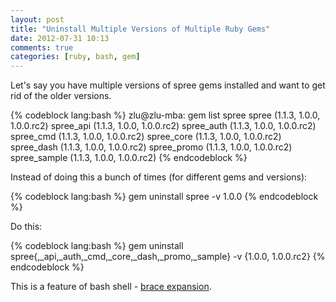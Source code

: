 ```yaml
---
layout: post
title: "Uninstall Multiple Versions of Multiple Ruby Gems"
date: 2012-07-31 10:13
comments: true
categories: [ruby, bash, gem]
---
```


Let's say you have multiple versions of spree gems installed and want to get rid of the older versions.

{% codeblock lang:bash %}
zlu@zlu-mba: gem list spree
spree (1.1.3, 1.0.0, 1.0.0.rc2)
spree_api (1.1.3, 1.0.0, 1.0.0.rc2)
spree_auth (1.1.3, 1.0.0, 1.0.0.rc2)
spree_cmd (1.1.3, 1.0.0, 1.0.0.rc2)
spree_core (1.1.3, 1.0.0, 1.0.0.rc2)
spree_dash (1.1.3, 1.0.0, 1.0.0.rc2)
spree_promo (1.1.3, 1.0.0, 1.0.0.rc2)
spree_sample (1.1.3, 1.0.0, 1.0.0.rc2)
{% endcodeblock %}

Instead of doing this a bunch of times (for different gems and versions):

{% codeblock lang:bash %}
gem uninstall spree -v 1.0.0
{% endcodeblock %}

Do this:

{% codeblock lang:bash %}
gem uninstall spree{,_api,_auth,_cmd,_core,_dash,_promo,_sample} -v {1.0.0, 1.0.0.rc2}
{% endcodeblock %}

This is a feature of bash shell - [brace expansion](http://www.gnu.org/software/bash/manual/html_node/Brace-Expansion.html#Brace-Expansion).